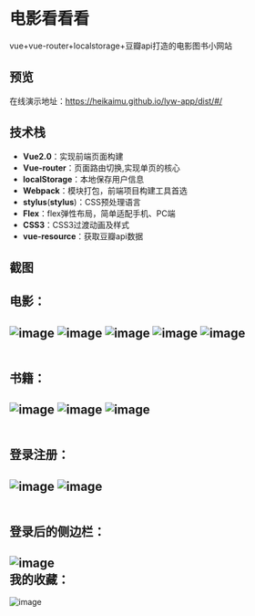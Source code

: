 # 电影看看看

vue+vue-router+localstorage+豆瓣api打造的电影图书小网站

## 预览

在线演示地址：https://heikaimu.github.io/lyw-app/dist/#/

## 技术栈
* **Vue2.0**：实现前端页面构建
* **Vue-router**：页面路由切换,实现单页的核心
* **localStorage**：本地保存用户信息
* **Webpack**：模块打包，前端项目构建工具首选
* **stylus**(**stylus**)：CSS预处理语言
* **Flex**：flex弹性布局，简单适配手机、PC端
* **CSS3**：CSS3过渡动画及样式
* **vue-resource**：获取豆瓣api数据

## 截图

电影：
----
![image](https://github.com/heikaimu/lyw-app/raw/master/show/movieHome.png)
![image](https://github.com/heikaimu/lyw-app/raw/master/show/homeType.png)
![image](https://github.com/heikaimu/lyw-app/raw/master/show/homeDtails.png)
![image](https://github.com/heikaimu/lyw-app/raw/master/show/movieActorList.png)
![image](https://github.com/heikaimu/lyw-app/raw/master/show/actarDetails.png)
<br> <br> <br> 
书籍：
----
![image](https://github.com/heikaimu/lyw-app/raw/master/show/bookType.png)
![image](https://github.com/heikaimu/lyw-app/raw/master/show/bookList.png)
![image](https://github.com/heikaimu/lyw-app/raw/master/show/bookDetails.png)
<br> <br> <br> 
登录注册：
----
![image](https://github.com/heikaimu/lyw-app/raw/master/show/login.png)
![image](https://github.com/heikaimu/lyw-app/raw/master/show/register.png)
<br> <br> <br> 
登录后的侧边栏：
----
![image](https://github.com/heikaimu/lyw-app/raw/master/show/sliderBar.png)
<br> 
我的收藏：
----
![image](https://github.com/heikaimu/lyw-app/raw/master/show/collect.png)
